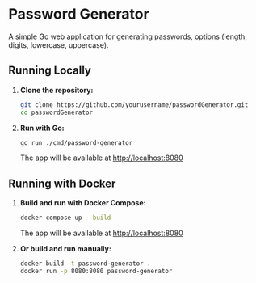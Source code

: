 # Password Generator

A simple Go web application for generating passwords, options (length, digits, lowercase, uppercase).

## Running Locally

1. **Clone the repository:**
   ```sh
   git clone https://github.com/yourusername/passwordGenerator.git
   cd passwordGenerator
   ```

2. **Run with Go:**
   ```sh
   go run ./cmd/password-generator
   ```
   The app will be available at [http://localhost:8080](http://localhost:8080)

## Running with Docker

1. **Build and run with Docker Compose:**
   ```sh
   docker compose up --build
   ```
   The app will be available at [http://localhost:8080](http://localhost:8080)

2. **Or build and run manually:**
   ```sh
   docker build -t password-generator .
   docker run -p 8080:8080 password-generator
   ```
